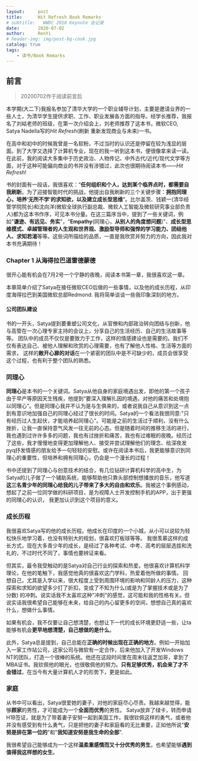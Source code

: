 ```yaml
---
layout:     post
title:      Hit Refresh Book Remarks
# subtitle:   WWDC 2018 Keynote 全记录
date:       2020-07-02
author:     RenYi
# header-img: img/post-bg-cook.jpg
catalog: true
tags:
    - 读书/Book Remarks
---
```


## 前言
>20200702作于阅读前言后

本学期(大二下)我报名参加了清华大学的一个职业辅导计划，主要是邀请业界的一些人士，为清华学生提供求职、工作、职业发展各方面的指导。经学长推荐，我报名了刘岵老师的班级，在第一次介绍会上，刘老师推荐了这本书，微软CEO, Satya Nadella写的*Hit Refresh*(刷新 重新发现商业与未来)一书。


在高中和初中的时候我曾是一名软粉，不过当时的认识还是停留在较为浅显的层面。到了大学又选择了计算机专业，现在的我一听到这本书，便很像拿来读一读。在此前，我的阅读大多集中于历史政治、人物传记、中外古代/近代/现代文学等方面，对于这种可能偏向商业的书并没有涉猎过，此次也很期待阅读本书——*Hit Refresh*!

书的封面有一段话，我很喜欢：“**任何组织和个人，达到某个临界点时，都需要自我刷新**。为了迎接智能时代的挑战，他提出自我刷新的三个关键步骤：**拥抱同理心，培养‘无所不学’的求知欲，以及建立成长型思维**”。比尔盖茨、钱颖一(清华经管学院院长)和沈向洋(微软全球执行副总裁、微软人工智能及微软研究事业部负责人)都为这本书作序，可见本书分量。在这三篇序当中，提到了一些关键词，例如"**谦逊、有远见、务实**"，"**Empathy**(同理心，**从别人的角度想问题**)"、**成长型思维模式、卓越管理者的人生观和世界观、激励型导师和强悍的学习能力、团结他人、求知若渴**等等。这些词所描绘的品质，一直是我欣赏并努力的方向，因此我对本书充满期待！

### Chapter 1 从海得拉巴道雷德蒙德

很开心能有机会在7月2号一个宁静的夜晚，阅读本书第一章，我很喜欢这一章。

本章简单介绍了Satya在接任微软CEO后做的一些事情，以及他的成长历程，从印度海得拉巴到美国微软总部Redmond. 我将简单谈谈一些我印象深刻的地方。

#### 公司团队建设

书的一开头，Satya提到要重塑公司文化，从官僚和内部政治转向团结与创新，他与高管在一次心理专家主持的会议上，分享自己的生活经历、自己的生活故事等等。
团队中的成员不仅仅是要致力于工作，这样的情感建设也是需要的。我们不仅有表达自己、被他人理解和欣赏的心理需要，也有了解他人性格、生活等方面的需求，
这样的**敞开心扉的对话**在一个紧密的团队中是不可缺少的，成员会很享受这个过程，也有利于整个团队的熟悉。

### 同理心

**同理心**是本书的一个关键词。Satya从他自身的家庭境遇出发，即他的第一个孩子由于早产等原因天生残疾，他提到“要深入理解扎因的境遇，对他的痛苦和处境抱以同理心”。但是同理心我并不认为是与生俱来的，或者说我自己从意识到这一点到有意识地加强自己的同理心经过了很长的时间。Satya的一个看法我很同意:"只有经历过人生起伏，才能培养起同理心"。可能是之前的生活过于顺利，没有什么挫折，让我一直保持意气风发一往无前的心态。但是随着时间的推移生活的进行，我也遇到过许许多多的问题，我也有过挫折和痛苦，我也有过难眠的夜晚。经历过了这些，我才慢慢地变得更加理解他人、接受并尝试理解他们的理念、给深夜发pyq抒发情感的朋友给予一句轻轻的安慰。或许在阅读本书后，我更能够意识到同理心的重要性，但培养和拥有同理心，仍会是一个漫长的过程！

书中还提到了同理心与创意技术的结合，有几位钻研计算机科学的高中生，为Satya的儿子做了一个辅助系统，能够帮助他只靠头部控制想播放的音乐，他写道**这三名青少年的同理心给我的儿子带来了多大的自由和欢乐**。我被这个事例感动，想起了之前一位同学做的科研项目，是为视障人士开发控制手机的APP，出于更强的同理心的认识，
我更加认识到这个项目的意义。


### 成长历程

我很喜欢Satya写的他的成长历程。他成长在印度的一个小城，从小可以说较为轻松快乐地学习着，也没有特别大的规划，很喜欢打板球等等。
我很羡慕这样的成长方式，现在大多青少年的成长，是经过了各种考试、中考、高考的层层选拔和洗礼的，不过时代不同了，事情也要辨证来看。

但其实，最令我受触动的是Satya对自己行业的探索和热爱。他很喜欢计算机科学理论，在他的笔触下，我感觉他真的很喜欢这门学科，热爱着他所做的事情。
回想自己，尤其是入学以来，很大程度上受到周围环境的影响和同龄人的压力，这种探索和求知的欲望多少打了折扣，变成了不知为什么(或是为了掌握技术或是为了分数)
的冲刺。说实话我不太喜欢这种"冲刺"的感觉，这可能和我的性格有关。但说实话我很希望自己能够在未来，给自己的内心留更多的空间，想想自己真的喜欢什么，想做什么事情。

如果有机会，我不仅要让自己想清楚，也想让下一代的成长环境更舒适一些，让ta能够有机会**更早地想清楚，自己想做的是什么**。

此外，Satya总是提到，自己总能在**正确的时候出现在正确的地方**。例如一开始加入一家工作站公司，这家公司与微软有一定合作，后来他加入了开发Windows NT的团队，打造一个很棒的系统。他还在这段时间里在周末往返芝加哥，拿到了MBA证书。我钦佩他的眼光，也很敬佩他的努力。**只有足够优秀，机会来了才不会错过**，在当今有大量计算机人才的形势下，更是如此。

### 家庭

从书中可以看出，Satya很爱她的妻子，对他的家庭尽心尽责。我越来越觉得，能够**顾家**的男性，才可能成为一个**全面而优秀**的男性。
Satya放弃了绿卡，转而申请H1B签证，就是为了带着妻子安努一起到美国工作，我很钦佩这样的勇气，或者他并没有感受到有什么勇气，只是把他的妻子和家庭看的无比重要，正如他所说"**安努是排在第一位的**"和"**我知道安努是我生命的全部**". 

我很希望自己能够成为一个这样**温柔重感情而又十分优秀的男生**，也希望能够**遇到值得我这样想的女生**。




